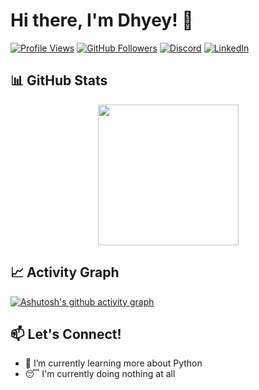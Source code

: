 # Hi there, I'm Dhyey! 👋

[![Profile Views](https://komarev.com/ghpvc/?username=ComradeCosmos5&label=Profile%20views&color=6a329f&style=flat)](https://github.com/ComradeCosmos)
[![GitHub Followers](https://img.shields.io/github/followers/ComradeCosmos?logo=github&style=flat&color=6a329f)](https://github.com/ComradeCosmos)
[![Discord](https://img.shields.io/badge/Discord-6a329f?style=flat&logo=discord&logoColor=white)](https://www.discord.com/users/cosmos4224)
[![LinkedIn](https://img.shields.io/badge/LinkedIn-6a329f?style=flat&logo=linkedin&logoColor=white)](https://www.linkedin.com/in/dhyey-mendpara-66018531b/)

## 📊 GitHub Stats

<!-- Stats Row -->
<div align="center">
  <img height="225em" src="https://github-readme-stats.vercel.app/api?username=ComradeCosmos&show_icons=true&theme=dark&hide_border=true" />
  
</div>

## 📈 Activity Graph

[![Ashutosh's github activity graph](https://github-readme-activity-graph.vercel.app/graph?username=ComradeCosmos&theme=github-compact)](https://github.com/ComradeCosmos)


## 📫 Let's Connect!

- 🔭 I’m currently learning more about Python
- 😴 I'm currently doing nothing at all
